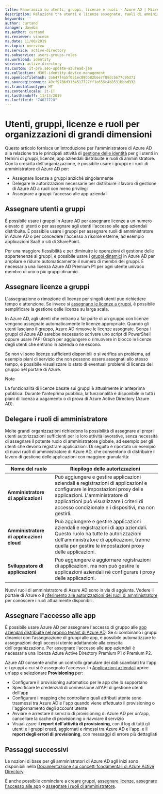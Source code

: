 ```yaml
---
title: Panoramica su utenti, gruppi, licenze e ruoli - Azure AD | Microsoft Docs
description: Relazione tra utenti e licenze assegnate, ruoli di amministratore, appartenenza a gruppi in Azure Active Directory
keywords: ''
author: curtand
manager: daveba
ms.author: curtand
ms.reviewer: vincesm
ms.date: 11/08/2019
ms.topic: overview
ms.service: active-directory
ms.subservice: users-groups-roles
ms.workload: identity
services: active-directory
ms.custom: it-pro;seo-update-azuread-jan
ms.collection: M365-identity-device-management
ms.openlocfilehash: 3a647f4a5f051ec89bb82b6e7f89dcb677c95371
ms.sourcegitcommit: 49cf9786d3134517727ff1e656c4d8531bbbd332
ms.translationtype: HT
ms.contentlocale: it-IT
ms.lasthandoff: 11/13/2019
ms.locfileid: "74027728"
---
```

# <a name="users-groups-licensing-and-roles-for-large-organizations"></a>Utenti, gruppi, licenze e ruoli per organizzazioni di grandi dimensioni

Questo articolo fornisce un'introduzione per l'amministratore di Azure AD alla relazione tra le principali attività di [gestione delle identità](/azure/active-directory/fundamentals/identity-fundamentals?context=azure/active-directory/users-groups-roles/context/ugr-context) per gli utenti in termini di gruppi, licenze, app aziendali distribuite e ruoli di amministratore. Con la crescita dell'organizzazione, è possibile usare i gruppi e i ruoli di amministratore di Azure AD per:

* Assegnare licenze a gruppi anziché singolarmente
* Delegare le autorizzazioni necessarie per distribuire il lavoro di gestione di Azure AD a ruoli con meno privilegi
* Assegnare a gruppi l'accesso alle app aziendali

## <a name="assign-users-to-groups"></a>Assegnare utenti a gruppi

È possibile usare i gruppi in Azure AD per assegnare licenze a un numero elevato di utenti o per assegnare agli utenti l'accesso alle app aziendali distribuite. È possibile usare i gruppi per assegnare ruoli di amministratore in Azure AD o per concedere l'accesso a risorse esterne, ad esempio applicazioni SaaS o siti di SharePoint.

Per una maggiore flessibilità e per diminuire le operazioni di gestione delle appartenenze ai gruppi, è possibile usare i [gruppi dinamici](groups-create-rule.md) in Azure AD per ampliare e ridurre automaticamente il numero di membri dei gruppi. È necessaria una licenza Azure AD Premium P1 per ogni utente univoco membro di uno o più gruppi dinamici.

## <a name="assign-licenses-to-groups"></a>Assegnare licenze a gruppi

L'assegnazione o rimozione di licenze per singoli utenti può richiedere tempo e attenzione. Se invece si [assegnano le licenze a gruppi](/azure/active-directory/fundamentals/license-users-groups?context=azure/active-directory/users-groups-roles/context/ugr-context), è possibile semplificare la gestione delle licenze su larga scala.

In Azure AD, agli utenti che entrano a far parte di un gruppo con licenze vengono assegnate automaticamente le licenze appropriate. Quando gli utenti lasciano il gruppo, Azure AD rimuove le licenze assegnate. Senza i gruppi di Azure AD sarebbe necessario scrivere uno script di PowerShell oppure usare l'API Graph per aggiungere o rimuovere in blocco le licenze degli utenti che entrano in azienda o ne escono.

Se non vi sono licenze sufficienti disponibili o si verifica un problema, ad esempio piani di servizio che non possono essere assegnati allo stesso tempo, è possibile visualizzare lo stato di eventuali problemi di licenza del gruppo nel portale di Azure.

>[!NOTE]
>La funzionalità di licenze basate sui gruppi è attualmente in anteprima pubblica. Durante l'anteprima pubblica, la funzionalità è disponibile in tutti i piani di licenza a pagamento o di prova di Azure Active Directory (Azure AD).

## <a name="delegate-administrator-roles"></a>Delegare i ruoli di amministratore

Molte grandi organizzazioni richiedono la possibilità di assegnare ai propri utenti autorizzazioni sufficienti per le loro attività lavorative, senza necessità di assegnare il potente ruolo di amministratore globale, ad esempio per gli utenti che devono registrare applicazioni. Di seguito è riportato un esempio di nuovi ruoli di amministratore di Azure AD, che consentono di distribuire il lavoro di gestione delle applicazioni con maggiore granularità:

 Nome del ruolo | Riepilogo delle autorizzazioni
 --------- | -------------------
 **Amministratore di applicazioni** | Può aggiungere e gestire applicazioni aziendali e registrazioni di applicazioni e configurare le impostazioni proxy delle applicazioni. L'amministratore di applicazioni può visualizzare i criteri di accesso condizionale e i dispositivi, ma non gestirli.
 **Amministratore di applicazioni cloud** | Può aggiungere e gestire applicazioni aziendali e registrazioni di app aziendali. Questo ruolo ha tutte le autorizzazioni dell'amministratore di applicazioni, tranne quella per gestire le impostazioni proxy delle applicazioni.
**Sviluppatore di applicazioni** | Può aggiungere e aggiornare registrazioni di applicazioni, ma non può gestire le applicazioni aziendali né configurare i proxy delle applicazioni.

Nuovi ruoli di amministratore di Azure AD sono in via di aggiunta. Vedere il portale di Azure o il [riferimento alle autorizzazioni dei ruoli di amministratore](directory-assign-admin-roles.md) per conoscere i ruoli attualmente disponibili.

## <a name="assign-app-access"></a>Assegnare l'accesso alle app

È possibile usare Azure AD per assegnare l'accesso di gruppo alle [app aziendali distribuite nel proprio tenant di Azure AD](/azure/active-directory/manage-apps/methods-for-assigning-users-and-groups?context=azure/active-directory/users-groups-roles/context/ugr-context). Se si combinano i gruppi dinamici con l'assegnazione di gruppi alle app, è possibile automatizzare le assegnazioni degli accessi utente adattandole alla crescita dell'organizzazione. Per assegnare l'accesso alle app aziendali è necessaria una licenza Azure Active Directory Premium P1 o Premium P2.

Azure AD consente anche un controllo granulare dei dati scambiati tra l'app e i gruppi a cui si è assegnato l'accesso. In [Applicazioni aziendali](https://portal.azure.com/#blade/Microsoft_AAD_IAM/StartboardApplicationsMenuBlade/AllApps) aprire un'app e selezionare **Provisioning** per:

* Configurare il provisioning automatico per le app che lo supportano
* Specificare le credenziali di connessione all'API di gestione utenti dell'app
* Configurare i mapping che controllano quali attributi utente sono trasmessi tra Azure AD e l'app quando viene effettuato il provisioning o l'aggiornamento degli account utente
* Avviare e arrestare il servizio di provisioning di Azure AD per un'app, cancellare la cache di provisioning o riavviare il servizio
* Visualizzare il **report dell'attività di provisioning**, con il log di tutti gli utenti e i gruppi creati, aggiornati e rimossi tra Azure AD e l'app, e il **report degli errori di provisioning**, con messaggi di errore più dettagliati

## <a name="next-steps"></a>Passaggi successivi

Le nozioni di base per gli amministratori di Azure AD agli inizi sono disponibili nella [Documentazione sui concetti fondamentali di Azure Active Directory](https://docs.microsoft.com/azure/active-directory/fundamentals/index).

È anche possibile cominciare a [creare gruppi](/azure/active-directory/fundamentals/active-directory-groups-create-azure-portal?context=azure/active-directory/users-groups-roles/context/ugr-context), [assegnare licenze](/azure/active-directory/fundamentals/license-users-groups?context=azure/active-directory/users-groups-roles/context/ugr-context), [assegnare l'accesso alle app](/azure/active-directory/manage-apps/methods-for-assigning-users-and-groups?context=azure/active-directory/users-groups-roles/context/ugr-context) o [assegnare i ruoli di amministratore](directory-assign-admin-roles.md).
